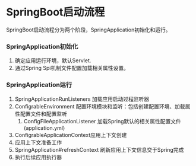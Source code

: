 # SpringBoot启动流程
SpringBoot启动流程分为两个阶段，SpringApplication初始化和运行。

### SpringApplication初始化
1. 确定应用运行环境，默认Servlet.
2. 通过Spring Spi机制文件配置加载相关属性设置。

### SpringApplication运行
1. SpringApplicationRunListeners 加载应用启动过程监听器
2. ConfigrableEnvironment 配置环境模块和监听：包括创建配置环境、加载属性配置文件和配置监听
   1. ConfigFileApplicationListener 加载Spring默认的相关属性配置文件(application.yml)
3. ConfigrableApplicationContext应用上下文创建
4. 应用上下文准备工作
5. SpringApplication#refreshContext 刷新应用上下文信息交于Spring完成
6. 执行后续应用执行器
